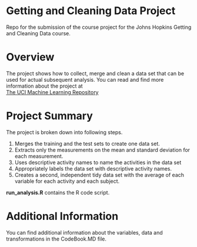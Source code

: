 # Getting and Cleaning Data Project


Repo for the submission of the course project for the Johns Hopkins Getting and Cleaning Data course.

# Overview

The project shows how to collect, merge and clean a  data set that can be used for actual subsequent analysis. You can read and find more information about the project at  
[The UCI Machine Learning Repository](http://archive.ics.uci.edu/ml/datasets/Human+Activity+Recognition+Using+Smartphones)


# Project Summary

The project is broken down into following steps.
1. Merges the training and the test sets to create one data set. 
2. Extracts only the measurements on the mean and standard deviation for each measurement. 
3. Uses descriptive activity names to name the activities in the data set 
4. Appropriately labels the data set with descriptive activity names. 
5. Creates a second, independent tidy data set with the average of each variable for each activity and each subject.

**run_analysis.R** contains the R code script.

# Additional Information

You can find additional information about the variables, data and transformations in the CodeBook.MD file.